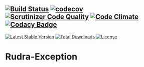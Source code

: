 [![Build Status](https://travis-ci.org/Jagepard/Rudra-Exception.svg?branch=master)](https://travis-ci.org/Jagepard/Rudra-Exception)
[![codecov](https://codecov.io/gh/Jagepard/Rudra-Exception/branch/master/graph/badge.svg)](https://codecov.io/gh/Jagepard/Rudra-Exception)
[![Scrutinizer Code Quality](https://scrutinizer-ci.com/g/Jagepard/Rudra-Exception/badges/quality-score.png?b=master)](https://scrutinizer-ci.com/g/Jagepard/Rudra-Exception/?branch=master)
[![Code Climate](https://codeclimate.com/github/Jagepard/Rudra-Exception/badges/gpa.svg)](https://codeclimate.com/github/Jagepard/Rudra-Exception)
[![Codacy Badge](https://api.codacy.com/project/badge/Grade/35305fb32c2043b4868a968a21256d76)](https://www.codacy.com/app/Jagepard/Rudra-Exception?utm_source=github.com&amp;utm_medium=referral&amp;utm_content=Jagepard/Rudra-Exception&amp;utm_campaign=Badge_Grade)
-----
[![Latest Stable Version](https://poser.pugx.org/rudra/exception/v/stable)](https://packagist.org/packages/rudra/exception)
[![Total Downloads](https://poser.pugx.org/rudra/exception/downloads)](https://packagist.org/packages/rudra/exception)
[![License](https://poser.pugx.org/rudra/exception/license)](https://packagist.org/packages/rudra/exception)

# Rudra-Exception
